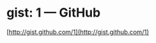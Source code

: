 <!--
id: 43043318
link: http://tumblr.atmos.org/post/43043318/gist-1-github
slug: gist-1-github
date: Mon Jul 21 2008 13:00:01 GMT-0700 (PDT)
publish: 2008-07-021
tags: 
title: gist: 1 — GitHub
-->


gist: 1 — GitHub
================

[http://gist.github.com/1](http://gist.github.com/1)

